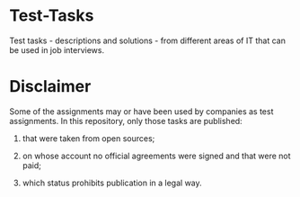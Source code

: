 # Test-Tasks

Test tasks - descriptions and solutions - from different areas of IT that can be used in job interviews.


# Disclaimer

Some of the assignments may or have been used by companies as test assignments. In this repository, only those tasks are published:

1) that were taken from open sources;

2) on whose account no official agreements were signed and that were not paid;

3) which status prohibits publication in a legal way.
